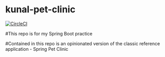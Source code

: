# kunal-pet-clinic

[![CircleCI](https://circleci.com/gh/kunalindoliya/Spring5-recipe-app.svg?style=svg)](https://circleci.com/gh/kunalindoliya/Spring5-recipe-app)

#This repo is for my Spring Boot practice 

#Contained in this repo is an opinionated version of the classic reference application - Spring Pet Clinic

